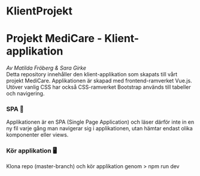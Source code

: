 # KlientProjekt

# Projekt MediCare - Klient-applikation
_Av Matilda Fröberg & Sara Girke_
<br>
Detta repository innehåller den klient-applikation som skapats till vårt projekt MediCare. Applikationen är skapad med frontend-ramverket Vue.js. Utöver vanlig CSS har också CSS-ramverket Bootstrap används till tabeller och navigering. 
<br>
### SPA :page_with_curl:
Applikationen är en SPA (Single Page Application) och läser därför inte in en ny fil varje gång man navigerar sig i applikationen, utan hämtar endast olika komponenter eller views.

### Kör applikation :desktop_computer:
Klona repo (master-branch) och kör applikation genom > npm run dev
